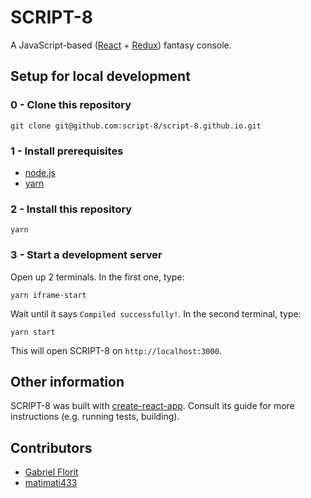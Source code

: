 # SCRIPT-8
A JavaScript-based ([React](https://reactjs.org/) + [Redux](https://redux.js.org/)) fantasy console.

## Setup for local development

### 0 - Clone this repository

`git clone git@github.com:script-8/script-8.github.io.git`

### 1 - Install prerequisites

- [node.js](nodejs.org)
- [yarn](https://yarnpkg.com/en/)

### 2 - Install this repository

```
yarn
```

### 3 - Start a development server
Open up 2 terminals.
In the first one, type:

```
yarn iframe-start
```

Wait until it says `Compiled successfully!`. In the second terminal, type:

```
yarn start
````

This will open SCRIPT-8 on `http://localhost:3000`.

## Other information

SCRIPT-8 was built with [create-react-app](https://github.com/facebook/create-react-app). Consult its guide for more instructions (e.g. running tests, building).

## Contributors

- [Gabriel Florit](https://github.com/gabrielflorit)
- [matimati433](https://github.com/matimati433)
